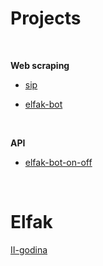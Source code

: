 <br><br>

# Projects

<br>

**Web scraping**
- [sip](https://github.com/lazarevicOgnjen/sip)

- [elfak-bot](https://github.com/lazarevicOgnjen/elfak-bot) 

<br>

**API**
- [elfak-bot-on-off](https://github.com/lazarevicOgnjen/elfak-bot-on-off)

<br>

# Elfak
[II-godina](https://github.com/lazarevicOgnjen/II-godina)

<br><br>
